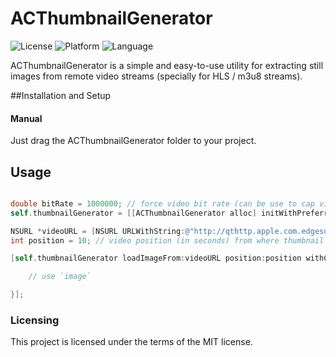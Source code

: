 # ACThumbnailGenerator            
![License](https://img.shields.io/badge/license-MIT-blue.svg)
![Platform](https://img.shields.io/badge/platform-iOS--tvOS-br.svg)
![Language](https://img.shields.io/badge/language-Objective--C-brightgreen.svg )

ACThumbnailGenerator is a simple and easy-to-use utility for extracting still images from remote video streams (specially for HLS / m3u8 streams).

##Installation and Setup

#### Manual
Just drag the ACThumbnailGenerator folder to your project.

## Usage
```objective-c

double bitRate = 1000000; // force video bit rate (can be use to cap video quality and improve performance). Pass 0 to use default bit rate.
self.thumbnailGenerator = [[ACThumbnailGenerator alloc] initWithPreferredBitRate:bitRate];

NSURL *videoURL = [NSURL URLWithString:@"http://qthttp.apple.com.edgesuite.net/1010qwoeiuryfg/sl.m3u8"];
int position = 10; // video position (in seconds) from where thumbnail should be extracted. Always pass 0 for live streams.

[self.thumbnailGenerator loadImageFrom:videoURL position:position withCompletionBlock:^(UIImage *image) {

    // use `image`            

}];

```

### Licensing
This project is licensed under the terms of the MIT license.
